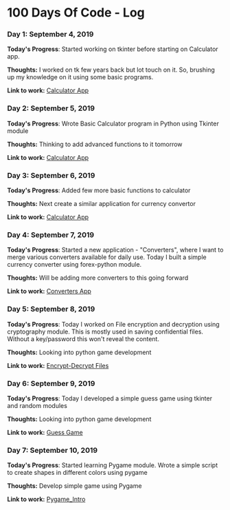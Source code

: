 # 100 Days Of Code - Log

### Day 1: September 4, 2019

**Today's Progress**: Started working on tkinter before starting on Calculator app.

**Thoughts:** I worked on tk few years back but lot touch on it. So, brushing up my knowledge on it using some basic programs.

**Link to work:** [Calculator App](https://github.com/eswari-mani-priya/myblog/blob/master/Calculator/helloworld.py)

### Day 2: September 5, 2019

**Today's Progress**: Wrote Basic Calculator program in Python using Tkinter module

**Thoughts:** Thinking to add advanced functions to it tomorrow

**Link to work:** [Calculator App](https://github.com/eswari-mani-priya/myblog/blob/master/Calculator/calculator.py)

### Day 3: September 6, 2019

**Today's Progress**: Added few more basic functions to calculator

**Thoughts:** Next create a similar application for currency convertor

**Link to work:** [Calculator App](https://github.com/eswari-mani-priya/myblog/blob/master/Calculator/calculator.py)

### Day 4: September 7, 2019

**Today's Progress**: Started a new application - "Converters", where I want to merge various converters available for daily use. Today I built a simple currency converter using forex-python module.

**Thoughts:** Will be adding more converters to this going forward

**Link to work:** [Converters App](https://github.com/eswari-mani-priya/myblog/tree/master/Converters)

### Day 5: September 8, 2019

**Today's Progress**: Today I worked on File encryption and decryption using cryptography module. This is mostly used in saving confidential files. Without a key/password this won't reveal the content.

**Thoughts:** Looking into python game development

**Link to work:** [Encrypt-Decrypt Files](https://github.com/eswari-mani-priya/myblog/blob/master/Random/encrypt-decrypt.py)

### Day 6: September 9, 2019

**Today's Progress**: Today I developed a simple guess game using tkinter and random modules

**Thoughts:** Looking into python game development

**Link to work:** [Guess Game](https://github.com/eswari-mani-priya/myblog/blob/master/Games/guess_game.py)

### Day 7: September 10, 2019

**Today's Progress**: Started learning Pygame module. Wrote a simple script to create shapes in different colors using pygame

**Thoughts:** Develop simple game using Pygame

**Link to work:** [Pygame_Intro](https://github.com/eswari-mani-priya/myblog/blob/master/Games/Pygame_intro.py)




